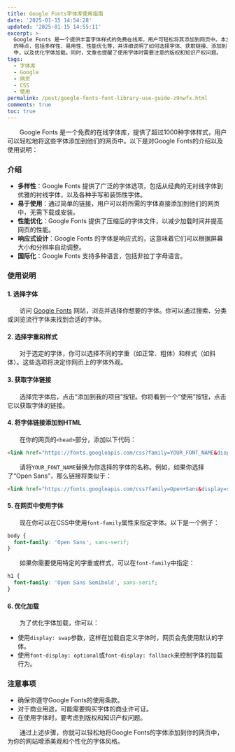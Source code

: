 ```yaml
---
title: Google Fonts字体库使用指南
date: '2025-01-15 14:54:28'
updated: '2025-01-15 14:55:11'
excerpt: >-
  Google Fonts 是一个提供丰富字体样式的免费在线库，用户可轻松将其添加到网页中。本文介绍了 Google Fonts
  的特点，包括多样性、易用性、性能优化等，并详细说明了如何选择字体、获取链接、添加到 HTML 和 CSS
  中，以及优化字体加载。同时，文章也提醒了使用字体时需要注意的版权和知识产权问题。
tags:
  - 字体库
  - Google
  - 网页
  - CSS
  - 使用
permalink: /post/google-fonts-font-library-use-guide-z9nwfx.html
comments: true
toc: true
---
```






　　Google Fonts 是一个免费的在线字体库，提供了超过1000种字体样式，用户可以轻松地将这些字体添加到他们的网页中。以下是对Google Fonts的介绍以及使用说明：

### 介绍

* **多样性**：Google Fonts 提供了广泛的字体选项，包括从经典的无衬线字体到优雅的衬线字体，以及各种手写和装饰性字体。
* **易于使用**：通过简单的链接，用户可以将所需的字体直接添加到他们的网页中，无需下载或安装。
* **性能优化**：Google Fonts 提供了压缩后的字体文件，以减少加载时间并提高网页的性能。
* **响应式设计**：Google Fonts 的字体是响应式的，这意味着它们可以根据屏幕大小和分辨率自动调整。
* **国际化**：Google Fonts 支持多种语言，包括非拉丁字母语言。

### 使用说明

#### 1. 选择字体

　　访问 [Google Fonts](https://fonts.google.com/) 网站，浏览并选择你想要的字体。你可以通过搜索、分类或浏览流行字体来找到合适的字体。

#### 2. 选择字重和样式

　　对于选定的字体，你可以选择不同的字重（如正常、粗体）和样式（如斜体）。这些选项将决定你网页上的字体外观。

#### 3. 获取字体链接

　　选择完字体后，点击“添加到我的项目”按钮。你将看到一个“使用”按钮，点击它以获取字体的链接。

#### 4. 将字体链接添加到HTML

　　在你的网页的`<head>`​部分，添加以下代码：

```html
<link href="https://fonts.googleapis.com/css?family=YOUR_FONT_NAME&display=swap" rel="stylesheet">
```

　　请将`YOUR_FONT_NAME`​替换为你选择的字体的名称。例如，如果你选择了“Open Sans”，那么链接将类似于：

```html
<link href="https://fonts.googleapis.com/css?family=Open+Sans&display=swap" rel="stylesheet">
```

#### 5. 在网页中使用字体

　　现在你可以在CSS中使用`font-family`​属性来指定字体。以下是一个例子：

```css
body {
  font-family: 'Open Sans', sans-serif;
}
```

　　如果你需要使用特定的字重或样式，可以在`font-family`​中指定：

```css
h1 {
  font-family: 'Open Sans Semibold', sans-serif;
}
```

#### 6. 优化加载

　　为了优化字体加载，你可以：

* 使用`display: swap`​参数，这样在加载自定义字体时，网页会先使用默认的字体。
* 使用`font-display: optional`​或`font-display: fallback`​来控制字体的加载行为。

### 注意事项

* 确保你遵守Google Fonts的使用条款。
* 对于商业用途，可能需要购买字体的商业许可证。
* 在使用字体时，要考虑到版权和知识产权问题。

　　通过上述步骤，你就可以轻松地将Google Fonts的字体添加到你的网页中，为你的网站增添美观和个性化的字体风格。
